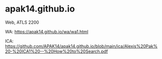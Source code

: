# apak14.github.io
Web, ATLS 2200

WA:
https://apak14.github.io/wa/wa1.html

ICA:
https://github.com/APAK14/apak14.github.io/blob/main/ica/Alexis%20Pak%20-%20ICA1%20--%20How%20to%20Search.pdf

